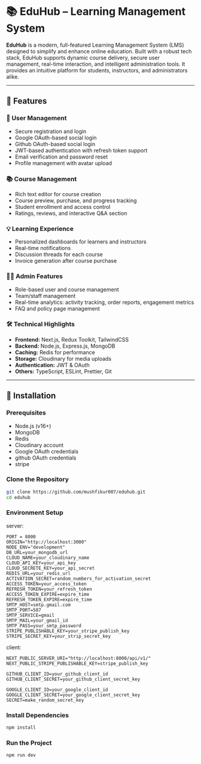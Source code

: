 # 📚 EduHub – Learning Management System

**EduHub** is a modern, full-featured Learning Management System (LMS) designed to simplify and enhance online education. Built with a robust tech stack, EduHub supports dynamic course delivery, secure user management, real-time interaction, and intelligent administration tools. It provides an intuitive platform for students, instructors, and administrators alike.

---

## 🚀 Features

### 👥 User Management
- Secure registration and login
- Google OAuth-based social login
- Github OAuth-based social login
- JWT-based authentication with refresh token support
- Email verification and password reset
- Profile management with avatar upload

### 📚 Course Management
- Rich text editor for course creation
- Course preview, purchase, and progress tracking
- Student enrollment and access control
- Ratings, reviews, and interactive Q&A section

### 💡 Learning Experience
- Personalized dashboards for learners and instructors
- Real-time notifications
- Discussion threads for each course
- Invoice generation after course purchase

### 👨‍💼 Admin Features
- Role-based user and course management
- Team/staff management
- Real-time analytics: activity tracking, order reports, engagement metrics
- FAQ and policy page management

### 🛠️ Technical Highlights
- **Frontend:** Next.js, Redux Toolkit, TailwindCSS
- **Backend:** Node.js, Express.js, MongoDB
- **Caching:** Redis for performance
- **Storage:** Cloudinary for media uploads
- **Authentication:** JWT & OAuth
- **Others:** TypeScript, ESLint, Prettier, Git

---

## 🧰 Installation

### Prerequisites
- Node.js (v16+)
- MongoDB
- Redis
- Cloudinary account
- Google OAuth credentials
- github OAuth credentials
- stripe

### Clone the Repository

```bash
git clone https://github.com/mushfikur007/eduhub.git
cd eduhub
```

### Environment Setup
server:
```env
PORT = 8000
ORIGIN="http://localhost:3000"
NODE_ENV="development"
DB_URL=your_mongodb_url
CLOUD_NAME=your_cloudinary_name
CLOUD_API_KEY=your_api_key
CLOUD_SECRETE_KEY=your_api_secret
REDIS_URL=your_redis_url
ACTIVATION_SECRET=random_numbers_for_activation_secret
ACCESS_TOKEN=your_access_token
REFRESH_TOKEN=your_refresh_token
ACCESS_TOKEN_EXPIRE=expire_time
REFRESH_TOKEN_EXPIRE=expire_time
SMTP_HOST=smtp.gmail.com
SMTP_PORT=587
SMTP_SERVICE=gmail
SMTP_MAIL=your_gmail_id
SMTP_PASS=your_smtp_password
STRIPE_PUBLISHABLE_KEY=your_stripe_publish_key
STRIPE_SECRET_KEY=your_strip_secret_key
```
client:
```env
NEXT_PUBLIC_SERVER_URI="http://localhost:8000/api/v1/"
NEXT_PUBLIC_STRIPE_PUBLISHABLE_KEY=stripe_publish_key

GITHUB_CLIENT_ID=your_github_client_id
GITHUB_CLIENT_SECRET=your_github_client_secret_key

GOOGLE_CLIENT_ID=your_google_client_id
GOOGLE_CLIENT_SECRET=your_google_client_secret_key
SECRET=make_random_secret_key
```

### Install Dependencies

```bash
npm install
```

### Run the Project

```bash
npm run dev
```


